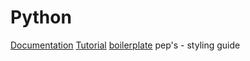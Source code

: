 # Python

[Documentation](https://docs.python.org/3/)
[Tutorial](https://docs.python.org/3/tutorial)
[boilerplate](https://www.python-boilerplate.com/)
pep's - styling guide
